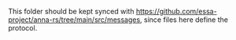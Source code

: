 This folder should be kept synced with https://github.com/essa-project/anna-rs/tree/main/src/messages, since files here define the protocol.
